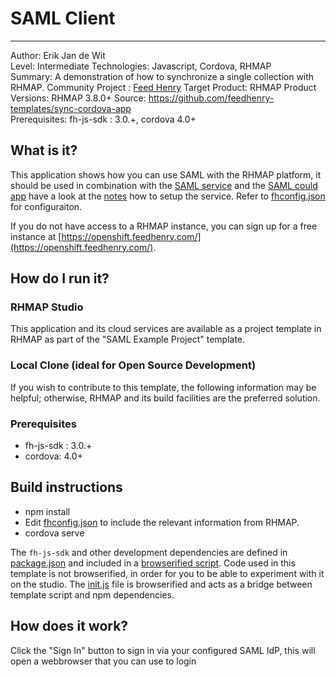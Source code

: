 # SAML Client
---------
Author: Erik Jan de Wit   
Level: Intermediate
Technologies: Javascript, Cordova, RHMAP  
Summary: A demonstration of how to synchronize a single collection with RHMAP.
Community Project : [Feed Henry](http://feedhenry.org)
Target Product: RHMAP
Product Versions: RHMAP 3.8.0+
Source: https://github.com/feedhenry-templates/sync-cordova-app  
Prerequisites: fh-js-sdk : 3.0.+, cordova 4.0+

## What is it?

This application shows how you can use SAML with the RHMAP platform, it should be used in combination with the [SAML service](https://github.com/feedhenry-templates/saml-service) and the [SAML could app](https://github.com/feedhenry-templates/saml-cloud-app) have a look at the [notes](https://github.com/feedhenry-templates/saml-service/blob/master/NOTES.md) how to setup the service.  Refer to [fhconfig.json](www/fhconfig.json) for configuraiton.

If you do not have access to a RHMAP instance, you can sign up for a free instance at [https://openshift.feedhenry.com/](https://openshift.feedhenry.com/).

## How do I run it?  

### RHMAP Studio

This application and its cloud services are available as a project template in RHMAP as part of the "SAML Example Project" template.

### Local Clone (ideal for Open Source Development)
If you wish to contribute to this template, the following information may be helpful; otherwise, RHMAP and its build facilities are the preferred solution.

###  Prerequisites  
 * fh-js-sdk : 3.0.+
 * cordova: 4.0+

## Build instructions
 * npm install
 * Edit [fhconfig.json](www/fhconfig.json) to include the relevant information from RHMAP.  
 * cordova serve  

The `fh-js-sdk` and other development dependencies are defined in [package.json](package.json) and included in a [browserified script](www/js/main.js).
Code used in this template is not browserified, in order for you to be able to experiment with it on the studio. 
The [init.js](www/js/init.js) file is browserified and acts as a bridge between template script and npm dependencies.
 
## How does it work?

Click the "Sign In" button to sign in via your configured SAML IdP, this will open a webbrowser that you can use to login

